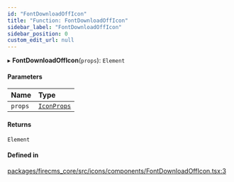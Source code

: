 ```yaml
---
id: "FontDownloadOffIcon"
title: "Function: FontDownloadOffIcon"
sidebar_label: "FontDownloadOffIcon"
sidebar_position: 0
custom_edit_url: null
---
```


▸ **FontDownloadOffIcon**(`props`): `Element`

#### Parameters

| Name | Type |
| :------ | :------ |
| `props` | [`IconProps`](../types/IconProps.md) |

#### Returns

`Element`

#### Defined in

[packages/firecms_core/src/icons/components/FontDownloadOffIcon.tsx:3](https://github.com/FireCMSco/firecms/blob/d45f3739/packages/firecms_core/src/icons/components/FontDownloadOffIcon.tsx#L3)
